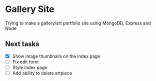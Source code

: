 # Gallery Site
Trying to make a gallery/art portfolio site using MongoDB, Express and Node

## Next tasks
- [x] Show image thumbnails on the index page
- [ ] Fix edit form
- [ ] Style index page
- [ ] Add ability to delete artpiece